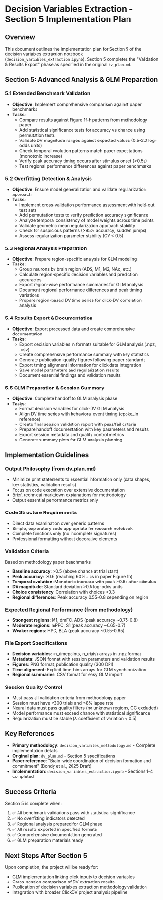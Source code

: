 # Decision Variables Extraction - Section 5 Implementation Plan

## Overview

This document outlines the implementation plan for Section 5 of the decision variables extraction notebook (`decision_variables_extraction.ipynb`). Section 5 completes the "Validation & Results Export" phase as specified in the original `dv_plan.md`.

## Section 5: Advanced Analysis & GLM Preparation

### 5.1 Extended Benchmark Validation
- **Objective**: Implement comprehensive comparison against paper benchmarks
- **Tasks**:
  - Compare results against Figure 1f-h patterns from methodology paper
  - Add statistical significance tests for accuracy vs chance using permutation tests
  - Validate DV magnitude ranges against expected values (0.5-2.0 log-odds units)
  - Check temporal evolution patterns match paper expectations (monotonic increase)
  - Verify peak accuracy timing occurs after stimulus onset (>0.5s)
  - Test regional performance differences against paper benchmarks

### 5.2 Overfitting Detection & Analysis  
- **Objective**: Ensure model generalization and validate regularization approach
- **Tasks**:
  - Implement cross-validation performance assessment with held-out test sets
  - Add permutation tests to verify prediction accuracy significance
  - Analyze temporal consistency of model weights across time points
  - Validate geometric mean regularization approach stability
  - Check for suspicious patterns (>95% accuracy, sudden jumps)
  - Assess regularization parameter stability (CV < 0.5)

### 5.3 Regional Analysis Preparation
- **Objective**: Prepare region-specific analysis for GLM modeling
- **Tasks**:
  - Group neurons by brain region (ADS, M1, M2, NAc, etc.)
  - Calculate region-specific decision variables and prediction accuracies
  - Export region-wise performance summaries for GLM analysis
  - Document regional performance differences and peak timing variations
  - Prepare region-based DV time series for click-DV correlation analysis

### 5.4 Results Export & Documentation
- **Objective**: Export processed data and create comprehensive documentation
- **Tasks**:
  - Export decision variables in formats suitable for GLM analysis (.npz, .csv)
  - Create comprehensive performance summary with key statistics
  - Generate publication-quality figures following paper standards
  - Export timing alignment information for click data integration
  - Save model parameters and regularization results
  - Document essential findings and validation results

### 5.5 GLM Preparation & Session Summary
- **Objective**: Complete handoff to GLM analysis phase
- **Tasks**:
  - Format decision variables for click-DV GLM analysis
  - Align DV time series with behavioral event timing (cpoke_in reference)
  - Create final session validation report with pass/fail criteria
  - Prepare handoff documentation with key parameters and results
  - Export session metadata and quality control metrics
  - Generate summary plots for GLM analysis planning

## Implementation Guidelines

### Output Philosophy (from dv_plan.md)
- Minimize print statements to essential information only (data shapes, key statistics, validation results)
- Focus on code execution over extensive documentation
- Brief, technical markdown explanations for methodology
- Output essential performance metrics only

### Code Structure Requirements
- Direct data examination over generic patterns
- Simple, exploratory code appropriate for research notebook
- Complete functions only (no incomplete signatures)
- Professional formatting without decorative elements

### Validation Criteria
Based on methodology paper benchmarks:
- **Baseline accuracy**: >0.5 (above chance at trial start)
- **Peak accuracy**: >0.6 (reaching 60%+ as in paper Figure 1h)
- **Temporal evolution**: Monotonic increase with peak >0.5s after stimulus
- **DV magnitude**: Standard deviation >0.5 log-odds units
- **Choice consistency**: Correlation with choices >0.3
- **Regional differences**: Peak accuracy 0.55-0.8 depending on region

### Expected Regional Performance (from methodology)
- **Strongest regions**: M1, dmFC, ADS (peak accuracy ~0.75-0.8)
- **Moderate regions**: mPFC, S1 (peak accuracy ~0.65-0.7)  
- **Weaker regions**: HPC, BLA (peak accuracy ~0.55-0.65)

### File Export Specifications
- **Decision variables**: (n_timepoints, n_trials) arrays in .npz format
- **Metadata**: JSON format with session parameters and validation results
- **Figures**: PNG format, publication quality (300 DPI)
- **Time alignment**: Explicit time_bins arrays for GLM synchronization
- **Regional summaries**: CSV format for easy GLM import

### Session Quality Control
- Must pass all validation criteria from methodology paper
- Session must have ≥300 trials and ≤8% lapse rate
- Neural data must pass quality filters (no unknown regions, CC excluded)
- Model performance must exceed chance with statistical significance
- Regularization must be stable (λ coefficient of variation < 0.5)

## Key References

- **Primary methodology**: `decision_variables_methodology.md` - Complete implementation details
- **Original plan**: `dv_plan.md` - Section 5 specifications
- **Paper reference**: "Brain-wide coordination of decision formation and commitment" (Bondy et al., 2025 Draft)
- **Implementation**: `decision_variables_extraction.ipynb` - Sections 1-4 completed

## Success Criteria

Section 5 is complete when:
1. ✅ All benchmark validations pass with statistical significance
2. ✅ No overfitting indicators detected
3. ✅ Regional analysis prepared for GLM phase
4. ✅ All results exported in specified formats
5. ✅ Comprehensive documentation generated
6. ✅ GLM preparation materials ready

## Next Steps After Section 5

Upon completion, the project will be ready for:
- GLM implementation linking click inputs to decision variables
- Cross-session comparison of DV extraction results
- Publication of decision variables extraction methodology validation
- Integration with broader ClickDV project analysis pipeline